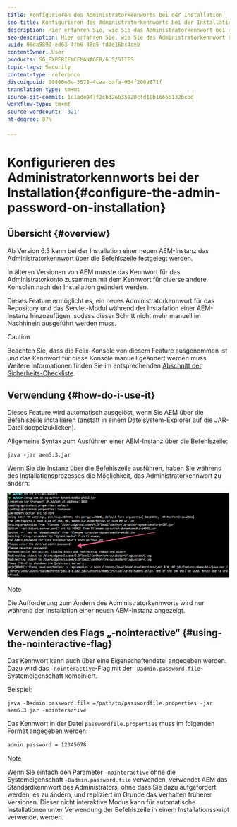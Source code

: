 ```yaml
---
title: Konfigurieren des Administratorkennworts bei der Installation
seo-title: Konfigurieren des Administratorkennworts bei der Installation
description: Hier erfahren Sie, wie Sie das Administratorkennwort bei der AEM-Installation ändern.
seo-description: Hier erfahren Sie, wie Sie das Administratorkennwort bei der AEM-Installation ändern.
uuid: 06da9890-ed63-4fb6-88d5-fd0e16bc4ceb
contentOwner: User
products: SG_EXPERIENCEMANAGER/6.5/SITES
topic-tags: Security
content-type: reference
discoiquuid: 00806e6e-3578-4caa-bafa-064f200a871f
translation-type: tm+mt
source-git-commit: 1c1ade947f2cbd26b35920cfd10b1666b132bcbd
workflow-type: tm+mt
source-wordcount: '321'
ht-degree: 87%

---
```



# Konfigurieren des Administratorkennworts bei der Installation{#configure-the-admin-password-on-installation}

## Übersicht {#overview}

Ab Version 6.3 kann bei der Installation einer neuen AEM-Instanz das Administratorkennwort über die Befehlszeile festgelegt werden.

In älteren Versionen von AEM musste das Kennwort für das Administratorkonto zusammen mit dem Kennwort für diverse andere Konsolen nach der Installation geändert werden.

Dieses Feature ermöglicht es, ein neues Administratorkennwort für das Repository und das Servlet-Modul während der Installation einer AEM-Instanz hinzuzufügen, sodass dieser Schritt nicht mehr manuell im Nachhinein ausgeführt werden muss.

>[!CAUTION]
>
>Beachten Sie, dass die Felix-Konsole von diesem Feature ausgenommen ist und das Kennwort für diese Konsole manuell geändert werden muss. Weitere Informationen finden Sie im entsprechenden [Abschnitt der Sicherheits-Checkliste](/help/sites-administering/security-checklist.md#change-default-passwords-for-the-aem-and-osgi-console-admin-accounts).

## Verwendung {#how-do-i-use-it}

Dieses Feature wird automatisch ausgelöst, wenn Sie AEM über die Befehlszeile installieren (anstatt in einem Dateisystem-Explorer auf die JAR-Datei doppelzuklicken).

Allgemeine Syntax zum Ausführen einer AEM-Instanz über die Befehlszeile:

```shell
java -jar aem6.3.jar
```

Wenn Sie die Instanz über die Befehlszeile ausführen, haben Sie während des Installationsprozesses die Möglichkeit, das Administratorkennwort zu ändern:

![chlimage_1-116](assets/chlimage_1-116a.png)

>[!NOTE]
>
>Die Aufforderung zum Ändern des Administratorkennworts wird nur während der Installation einer neuen AEM-Instanz angezeigt.

## Verwenden des Flags „-nointeractive“  {#using-the-nointeractive-flag}

Das Kennwort kann auch über eine Eigenschaftendatei angegeben werden. Dazu wird das `-nointeractive`-Flag mit der `-Dadmin.password.file`-Systemeigenschaft kombiniert.

Beispiel:

```shell
java -Dadmin.password.file =/path/to/passwordfile.properties -jar aem6.3.jar -nointeractive
```

Das Kennwort in der Datei `passwordfile.properties` muss im folgenden Format angegeben werden:

```xml
admin.password = 12345678
```

>[!NOTE]
>
>Wenn Sie einfach den Parameter `-nointeractive` ohne die Systemeigenschaft `-Dadmin.password.file` verwenden, verwendet AEM das Standardkennwort des Administrators, ohne dass Sie dazu aufgefordert werden, es zu ändern, und repliziert im Grunde das Verhalten früherer Versionen. Dieser nicht interaktive Modus kann für automatische Installationen unter Verwendung der Befehlszeile in einem Installationsskript verwendet werden.

